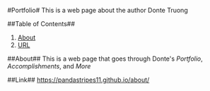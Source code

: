 #Portfolio#
This is a web page about the author Donte Truong

##Table of Contents##
1. [About](#about)
2. [URL](#link)

##About##
This is a web page that goes through Donte's *Portfolio*, *Accomplishments*, and *More*

##Link##
https://pandastripes11.github.io/about/